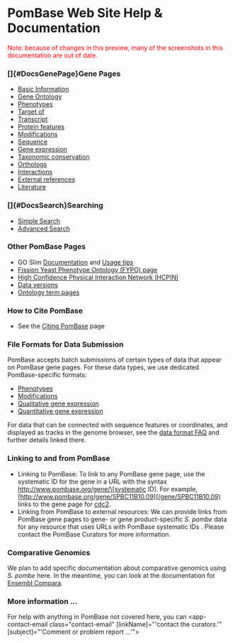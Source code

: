 # PomBase Web Site Help & Documentation

<div style="color: red">
  Note: because of changes in this preview, many of the screenshots in
  this documentation are out of date.
</div>

### []{#DocsGenePage}Gene Pages ###

-   [Basic Information](documentation/gene-page-basic-information)
-   [Gene Ontology](documentation/gene-page-gene-ontology)
-   [Phenotypes](documentation/gene-page-phenotypes)
-   [Target of](documentation/gene-page-target)
-   [Transcript](documentation/gene-page-transcript)
-   [Protein features](documentation/gene-page-protein-features)
-   [Modifications](documentation/gene-page-modifications)
-   [Sequence](documentation/gene-page-sequence)
-   [Gene expression](documentation/gene-page-gene-expression)
-   [Taxonomic conservation](documentation/taxonomic-conservation)
-   [Orthologs](documentation/orthologs)
-   [Interactions](documentation/genetic-and-physical-interactions)
-   [External
    references](documentation/gene-page-external-references)
-   [Literature](documentation/gene-page-literature)

### []{#DocsSearch}Searching ###

-   [Simple Search](documentation/simple-search-documentation)
-   [Advanced Search](documentation/advanced-search-documentation)

### Other PomBase Pages ###

-   GO Slim
    [Documentation](documentation/pombase-go-slim-documentation)
    and [Usage tips](browse-curation/fission-yeast-go-slimming-tips)
-   [Fission Yeast Phenotype Ontology (FYPO) page](browse-curation/fission-yeast-phenotype-ontology)
-   [High Confidence Physical Interaction Network (HCPIN)](documentation/high-confidence-physical-interaction-network)
-   [Data versions](about/version-history)
-   [Ontology term pages](documentation/ontology-term-page)

### How to Cite PomBase ###

-   See the [Citing PomBase](about/citing-pombase) page

### File Formats for Data Submission ###

PomBase accepts batch submissions of certain types of data that appear
on PomBase gene pages. For these data types, we use dedicated
PomBase-specific formats:

-   [Phenotypes](submit-data/phenotype-data-bulk-upload-format)
-   [Modifications](submit-data/modification-bulk-upload-file-format)
-   [Qualitative gene expression](submit-data/qualitative-gene-expression-bulk-upload-file-format)
-   [Quantitative gene expression](submit-data/quantitative-gene-expression-bulk-upload-file-format)

For data that can be connected with sequence features or coordinates,
and displayed as tracks in the genome browser, see the [data format
FAQ](faqs/what-file-formats-can-i-use-submit-high-throughput-data)
and further details linked there.

### Linking to and from PomBase ###

-   Linking to PomBase: To link to any PomBase gene page, use the
    systematic ID for the gene in a URL with the syntax
    http://www.pombase.org/gene/\[systematic ID\]. For example,
    [http://www.pombase.org/gene/SPBC11B10.09](/gene/SPBC11B10.09)
    links to the gene page for [cdc2](spombe/result/SPBC11B10.09).
-   Linking from PomBase to external resources: We can provide links
    from PomBase gene pages to gene- or gene product-specific *S. pombe*
    data for any resource that uses URLs with PomBase systematic IDs .
    Please contact the PomBase Curators for more information.


### Comparative Genomics ###

We plan to add specific documentation about comparative genomics using
*S. pombe* here. In the meantime, you can look at the documentation for
[Ensembl Compara](http://genomebrowser.pombase.org/info/docs/compara/index.html).

### More information ... ###

For help with anything in PomBase not covered here, you can
<app-contact-email class="contact-email" [linkName]="'contact the
curators.'"  [subject]="'Comment or problem report
...'"></app-contact-email>
